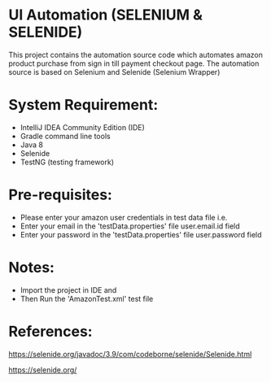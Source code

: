 UI Automation (SELENIUM & SELENIDE)
============================

This project contains the automation source code which automates amazon product purchase from sign in till payment checkout page. The automation source is based
on Selenium and Selenide (Selenium Wrapper)


System Requirement:
===================

* IntelliJ IDEA Community Edition (IDE)
* Gradle command line tools
* Java 8
* Selenide
* TestNG (testing framework)

Pre-requisites:
===============
* Please enter your amazon user credentials in test data file
i.e.
* Enter your email in the 'testData.properties' file user.email.id field
* Enter your password in the 'testData.properties' file user.password field

Notes:
======
* Import the project in IDE and
* Then Run the 'AmazonTest.xml' test file

References:
===========
https://selenide.org/javadoc/3.9/com/codeborne/selenide/Selenide.html

https://selenide.org/